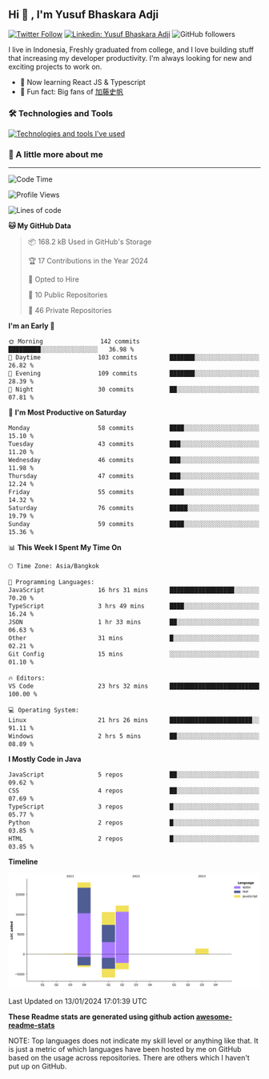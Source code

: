 ## Hi 👋 ,  I'm Yusuf Bhaskara Adji

[![Twitter Follow](https://img.shields.io/twitter/follow/frelein_asli?label=Follow)](https://twitter.com/intent/follow?screen_name=frelein_asli)
[![Linkedin: Yusuf Bhaskara Adji](https://img.shields.io/badge/-yusufadji-blue?style=flat-square&logo=Linkedin&logoColor=white&link=https://www.linkedin.com/in/yusuf-bhaskara-adji/)](https://www.linkedin.com/in/yusuf-bhaskara-adji/)
![GitHub followers](https://img.shields.io/github/followers/yusufadji?label=Follow&style=social)


I live in Indonesia, Freshly graduated from college, and I love building stuff that increasing my developer productivity. I'm always looking for new and exciting projects to work on.

- 🌱 Now learning React JS & Typescript
- 🐻 Fun fact: Big fans of [加藤史帆](https://www.instagram.com/katoshi.official/)

### 🛠️ Technologies and Tools
[![Technologies and tools I've used](https://skillicons.dev/icons?i=html,css,js,ts,php,python,kotlin,tailwind,bootstrap,next,express,sequelize,mysql,firebase,vercel,vscode,androidstudio,bash,git,postman,figma,docker,linux&perline=12)](#)

### 🐣 A little more about me
---

<!--START_SECTION:waka-->
![Code Time](http://img.shields.io/badge/Code%20Time-775%20hrs%2015%20mins-blue)

![Profile Views](http://img.shields.io/badge/Profile%20Views-3-blue)

![Lines of code](https://img.shields.io/badge/From%20Hello%20World%20I%27ve%20Written-42.4%20thousand%20lines%20of%20code-blue)

**🐱 My GitHub Data** 

> 📦 168.2 kB Used in GitHub's Storage 
 > 
> 🏆 17 Contributions in the Year 2024
 > 
> 💼 Opted to Hire
 > 
> 📜 10 Public Repositories 
 > 
> 🔑 46 Private Repositories 
 > 
**I'm an Early 🐤** 

```text
🌞 Morning                142 commits         █████████░░░░░░░░░░░░░░░░   36.98 % 
🌆 Daytime                103 commits         ███████░░░░░░░░░░░░░░░░░░   26.82 % 
🌃 Evening                109 commits         ███████░░░░░░░░░░░░░░░░░░   28.39 % 
🌙 Night                  30 commits          ██░░░░░░░░░░░░░░░░░░░░░░░   07.81 % 
```
📅 **I'm Most Productive on Saturday** 

```text
Monday                   58 commits          ████░░░░░░░░░░░░░░░░░░░░░   15.10 % 
Tuesday                  43 commits          ███░░░░░░░░░░░░░░░░░░░░░░   11.20 % 
Wednesday                46 commits          ███░░░░░░░░░░░░░░░░░░░░░░   11.98 % 
Thursday                 47 commits          ███░░░░░░░░░░░░░░░░░░░░░░   12.24 % 
Friday                   55 commits          ████░░░░░░░░░░░░░░░░░░░░░   14.32 % 
Saturday                 76 commits          █████░░░░░░░░░░░░░░░░░░░░   19.79 % 
Sunday                   59 commits          ████░░░░░░░░░░░░░░░░░░░░░   15.36 % 
```


📊 **This Week I Spent My Time On** 

```text
🕑︎ Time Zone: Asia/Bangkok

💬 Programming Languages: 
JavaScript               16 hrs 31 mins      ██████████████████░░░░░░░   70.20 % 
TypeScript               3 hrs 49 mins       ████░░░░░░░░░░░░░░░░░░░░░   16.24 % 
JSON                     1 hr 33 mins        ██░░░░░░░░░░░░░░░░░░░░░░░   06.63 % 
Other                    31 mins             █░░░░░░░░░░░░░░░░░░░░░░░░   02.21 % 
Git Config               15 mins             ░░░░░░░░░░░░░░░░░░░░░░░░░   01.10 % 

🔥 Editors: 
VS Code                  23 hrs 32 mins      █████████████████████████   100.00 % 

💻 Operating System: 
Linux                    21 hrs 26 mins      ███████████████████████░░   91.11 % 
Windows                  2 hrs 5 mins        ██░░░░░░░░░░░░░░░░░░░░░░░   08.89 % 
```

**I Mostly Code in Java** 

```text
JavaScript               5 repos             ██░░░░░░░░░░░░░░░░░░░░░░░   09.62 % 
CSS                      4 repos             ██░░░░░░░░░░░░░░░░░░░░░░░   07.69 % 
TypeScript               3 repos             █░░░░░░░░░░░░░░░░░░░░░░░░   05.77 % 
Python                   2 repos             █░░░░░░░░░░░░░░░░░░░░░░░░   03.85 % 
HTML                     2 repos             █░░░░░░░░░░░░░░░░░░░░░░░░   03.85 % 
```



**Timeline**

![Lines of Code chart](https://raw.githubusercontent.com/yusufadji/yusufadji/main/assets/bar_graph.png)


 Last Updated on 13/01/2024 17:01:39 UTC
<!--END_SECTION:waka-->

**These Readme stats are generated using github action [awesome-readme-stats](https://github.com/anmol098/waka-readme-stats)**

NOTE: Top languages does not indicate my skill level or anything like that. It is just a metric of which languages have been hosted by me on GitHub based on the usage across repositories. There are others which I haven't put up on GitHub.